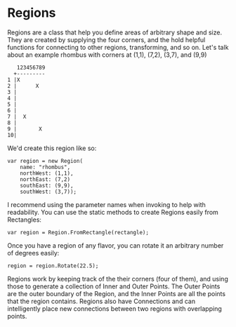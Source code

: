 # Regions

Regions are a class that help you define areas of arbitrary shape and size. They are created by supplying the four corners, and the hold helpful functions for connecting to other regions, transforming, and so on. Let's talk about an example rhombus with corners at (1,1), (7,2), (3,7), and (9,9)

```
   123456789
  +---------
1 |X
2 |      X
3 |
4 |
5 |
6 |
7 |  X
8 |
9 |       X
10|
```

We'd create this region like so:

```
var region = new Region(
    name: "rhombus",
    northWest: (1,1),
    northEast: (7,2)
    southEast: (9,9),
    southWest: (3,7));
```

I recommend using the parameter names when invoking to help with readability. You can use the static methods to create Regions easily from Rectangles:

`var region = Region.FromRectangle(rectangle);`

Once you have a region of any flavor, you can rotate it an arbitrary number of degrees easily:

`region = region.Rotate(22.5);`

Regions work by keeping track of the their corners (four of them), and using those to generate a collection of Inner and Outer Points. The Outer Points are the outer boundary of the Region, and the Inner Points are all the points that the region contains. Regions also have Connections and can intelligently place new connections between two regions with overlapping points.
